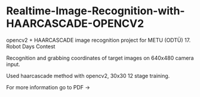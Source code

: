 # Realtime-Image-Recognition-with-HAARCASCADE-OPENCV2
opencv2 + HAARCASCADE image recognition project for METU (ODTÜ) 17.  Robot Days Contest

Recognition and grabbing coordinates of target images on 640x480 camera input. 

Used haarcascade method with opencv2, 30x30 12 stage training.

For more information go to PDF ->
